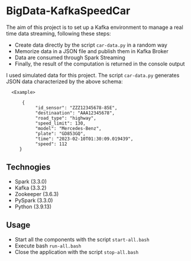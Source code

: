 # BigData-KafkaSpeedCar
The aim of this project is to set up a Kafka environment to manage a real time data streaming, following these steps:
* Create data directly by the script ```car-data.py``` in a random way
* Memorize data in a JSON file and publish them in Kafka Broker
* Data are consumed through Spark Streaming
* Finally, the result of the computation is returned in the console output


I used simulated data for this project. The script ```car-data.py``` generates JSON data characterized by the above schema:
```
  <Example>
       
      {
           "id_sensor": "ZZZ12345678-85E",
           "destinaation": "AAA12345678",
           "road_type": "highway",
           "speed_limit": 130,
           "model": "Mercedes-Benz",
           "plate": "GD853GQ",
           "time": "2023-02-10T01:30:09.019439",
           "speed": 112
     }
```

## Technogies
* Spark (3.3.0)
* Kafka (3.3.2)
* Zookeeper (3.6.3)
* PySpark (3.3.0)
* Python (3.9.13)

## Usage
* Start all the components with the script ```start-all.bash```
* Execute bash ```run-all.bash```
* Close the application with the script ```stop-all.bash```

